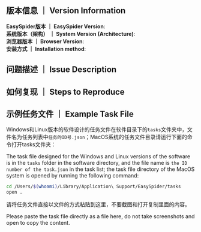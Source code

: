 ## 版本信息 ｜ Version Information
**EasySpider版本 ｜ EasySpider Version**:  
**系统版本（架构） ｜ System Version (Architecture)**:  
**浏览器版本 ｜ Browser Version**:  
**安装方式 ｜ Installation method**:

## 问题描述 ｜ Issue Description


## 如何复现 ｜ Steps to Reproduce

## 示例任务文件 ｜ Example Task File

Windows和Linux版本的软件设计的任务文件在软件目录下的`tasks`文件夹中，文件名为任务列表中`任务的ID号.json`；MacOS系统的任务文件目录请运行下面的命令打开tasks文件夹：

The task file designed for the Windows and Linux versions of the software is in the `tasks` folder in the software directory, and the file name is `the ID number of the task.json` in the task list; the task file directory of the MacOS system is opened by running the following command:

```bash
cd /Users/$(whoami)/Library/Application\ Support/EasySpider/tasks
open .
```

请将任务文件直接以文件的方式粘贴到这里，不要截图和打开复制里面的内容。

Please paste the task file directly as a file here, do not take screenshots and open to copy the content.